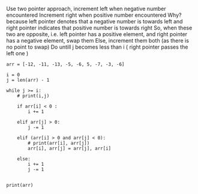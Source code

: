 Use two pointer approach, increment left when negative number encountered
Increment right when positive number encountered
Why? because left pointer denotes that a negative number is towards left
and right pointer indicates that positive number is towards right
So, when these two are opposite, i.e. left pointer has a positive element, and right pointer has a negative element, swap them
Else, increment them both (as there is no point to swap)
Do untill j becomes less than i ( right pointer passes the left one )


```
arr = [-12, -11, -13, -5, -6, 5, -7, -3, -6]

i = 0
j = len(arr) - 1

while j >= i:
	# print(i,j)

	if arr[i] < 0 :
		i += 1

	elif arr[j] > 0:
		j -= 1
	
	elif (arr[i] > 0 and arr[j] < 0):
		# print(arr[i], arr[j])
		arr[i], arr[j] = arr[j], arr[i]

	else:
		i += 1
		j -= 1


print(arr)
```
